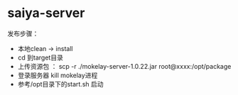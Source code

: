 # saiya-server

发布步骤：
* 本地clean -> install 
* cd 到target目录
* 上传资源包 ： scp -r ./mokelay-server-1.0.22.jar root@xxxx:/opt/package
* 登录服务器 kill mokelay进程
* 参考/opt目录下的start.sh 启动

